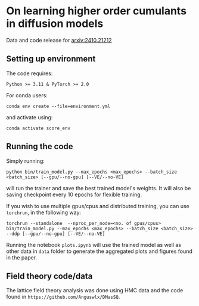 # On learning higher order cumulants in diffusion models

Data and code release for [arxiv:2410.21212](https://arxiv.org/abs/2410.21212)

## Setting up environment
The code requires:
```
Python >= 3.11 & PyTorch >= 2.0
```

For conda users:

```
conda env create --file=environment.yml
```

and activate using:
```
conda activate score_env
```

## Running the code

Simply running:
```
python bin/train_model.py --max_epochs <max_epochs> --batch_size <batch_size> [--gpu/--no-gpu] [--VE/--no-VE]
```
will run the trainer and save the best trained model's weights. It will also be saving checkpoint every 10 epochs for flexible training.

If you wish to use multiple gpus/cpus and distributed training, you can use `torchrun`, in the following way:

```
torchrun --standalone  --nproc_per_node=<no. of gpus/cpus> bin/train_model.py --max_epochs <max_epochs> --batch_size <batch_size> --ddp [--gpu/--no-gpu] [--VE/--no-VE]
```

Running the notebook `plots.ipynb` will use the trained model as well as other data in `data` folder to generate the aggregated plots and figures found in the paper.

## Field theory code/data

The lattice field theory analysis was done using HMC data and the code found in `https://github.com/Anguswlx/DMasSQ`.
